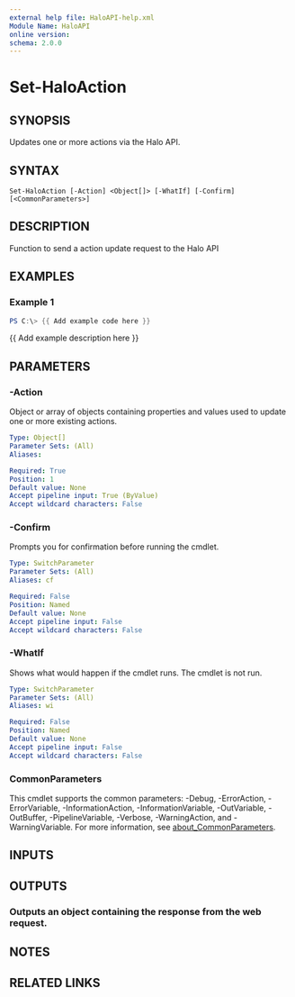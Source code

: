 ```yaml
---
external help file: HaloAPI-help.xml
Module Name: HaloAPI
online version:
schema: 2.0.0
---
```


# Set-HaloAction

## SYNOPSIS
Updates one or more actions via the Halo API.

## SYNTAX

```
Set-HaloAction [-Action] <Object[]> [-WhatIf] [-Confirm] [<CommonParameters>]
```

## DESCRIPTION
Function to send a action update request to the Halo API

## EXAMPLES

### Example 1
```powershell
PS C:\> {{ Add example code here }}
```

{{ Add example description here }}

## PARAMETERS

### -Action
Object or array of objects containing properties and values used to update one or more existing actions.

```yaml
Type: Object[]
Parameter Sets: (All)
Aliases:

Required: True
Position: 1
Default value: None
Accept pipeline input: True (ByValue)
Accept wildcard characters: False
```

### -Confirm
Prompts you for confirmation before running the cmdlet.

```yaml
Type: SwitchParameter
Parameter Sets: (All)
Aliases: cf

Required: False
Position: Named
Default value: None
Accept pipeline input: False
Accept wildcard characters: False
```

### -WhatIf
Shows what would happen if the cmdlet runs.
The cmdlet is not run.

```yaml
Type: SwitchParameter
Parameter Sets: (All)
Aliases: wi

Required: False
Position: Named
Default value: None
Accept pipeline input: False
Accept wildcard characters: False
```

### CommonParameters
This cmdlet supports the common parameters: -Debug, -ErrorAction, -ErrorVariable, -InformationAction, -InformationVariable, -OutVariable, -OutBuffer, -PipelineVariable, -Verbose, -WarningAction, and -WarningVariable. For more information, see [about_CommonParameters](http://go.microsoft.com/fwlink/?LinkID=113216).

## INPUTS

## OUTPUTS

### Outputs an object containing the response from the web request.
## NOTES

## RELATED LINKS
